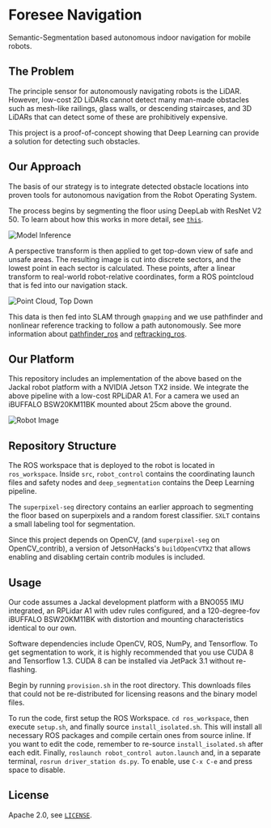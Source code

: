 # Foresee Navigation

Semantic-Segmentation based autonomous indoor navigation for mobile robots.

## The Problem

The principle sensor for autonomously navigating robots is the LiDAR. However,
low-cost 2D LiDARs cannot detect many man-made obstacles such as mesh-like
railings, glass walls, or descending staircases, and 3D LiDARs that can detect
some of these are prohibitively expensive.

This project is a proof-of-concept showing that Deep Learning can provide a
solution for detecting such obstacles.

## Our Approach

The basis of our strategy is to integrate detected obstacle locations into
proven tools for autonomous navigation from the Robot Operating System.

The process begins by segmenting the floor using DeepLab with ResNet V2 50. To
learn about how this works in more detail, see
[`this`](https://github.com/NVIDIA-Jetson/Foresee-Navigation/tree/master/ros_workspace/src/deep_segmentation).

![Model Inference](https://i.imgur.com/ELv8eyl.png)

A perspective transform is then applied to get top-down view of safe and unsafe
areas. The resulting image is cut into discrete sectors, and the lowest point in
each sector is calculated. These points, after a linear transform to real-world
robot-relative coordinates, form a ROS pointcloud that is fed into our
navigation stack.

![Point Cloud, Top Down](https://i.imgur.com/90SgFs1.jpg)

This data is then fed into SLAM through `gmapping` and we use pathfinder and
nonlinear reference tracking to follow a path autonomously. See more information
about [pathfinder_ros](https://github.com/asinghani/pathfinder_ros) and
[reftracking_ros](https://github.com/asinghani/reftracking_ros).

## Our Platform

This repository includes an implementation of the above based on the Jackal
robot platform with a NVIDIA Jetson TX2 inside. We integrate the above pipeline
with a low-cost RPLiDAR A1. For a camera we used an iBUFFALO BSW20KM11BK mounted
about 25cm above the ground.

![Robot Image](https://i.imgur.com/QBjWTLJ.jpg)

## Repository Structure

The ROS workspace that is deployed to the robot is located in `ros_workspace`.
Inside `src`, `robot_control` contains the coordinating
launch files and safety nodes and `deep_segmentation` contains the Deep Learning
pipeline.

The `superpixel-seg` directory contains an earlier approach to segmenting the
floor based on superpixels and a random forest classifier. `SXLT` contains a
small labeling tool for segmentation.

Since this project depends on OpenCV, (and `superpixel-seg` on OpenCV_contrib),
a version of JetsonHacks's `buildOpenCVTX2` that allows enabling and disabling
certain contrib modules is included.

## Usage

Our code assumes a Jackal development platform with a BNO055 IMU integrated, an
RPLidar A1 with udev rules configured, and a 120-degree-fov iBUFFALO BSW20KM11BK
with distortion and mounting characteristics identical to our own.

Software dependencies include OpenCV, ROS, NumPy, and Tensorflow. To get
segmentation to work, it is highly recommended that you use CUDA 8 and
Tensorflow 1.3. CUDA 8 can be installed via JetPack 3.1 without re-flashing.

Begin by running `provision.sh` in the root directory. This downloads files
that could not be re-distributed for licensing reasons and the binary model
files.

To run the code, first setup the ROS Workspace. `cd ros_workspace`, then execute
`setup.sh`, and finally source `install_isolated.sh`. This will install all
necessary ROS packages and compile certain ones from source inline. If you want
to edit the code, remember to re-source `install_isolated.sh` after each edit.
Finally, `roslaunch robot_control auton.launch` and, in a separate terminal,
`rosrun driver_station ds.py`. To enable, use `C-x C-e` and press space to
disable.

## License

Apache 2.0, see [`LICENSE`](LICENSE).
